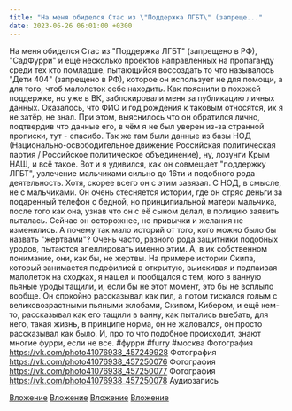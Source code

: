 ```yaml
---
title: "На меня обиделся Стас из \"Поддержка ЛГБТ\" (запреще..."
date: 2023-06-26 06:01:00 +0300
---
```


На меня обиделся Стас из "Поддержка ЛГБТ" (запрещено в РФ), "СадФурри" и ещё несколько проектов направленных на пропаганду среди тех кто помладше, пытающийся воссоздать то что называлось "Дети 404" (запрещено в РФ), которое он использует не для помощи, а для того, чтоб малолеток себе находить.
Как пояснили в похожей поддержке, но уже в ВК, заблокировали меня за публикацию личных данных. Оказалось, что ФИО и год рождения к таковым относятся, их я не затёр, не знал. При этом, выяснилось что он обратился лично, подтвердив что данные его, в чём я не был уверен из-за странной прописки, тут - спасибо.
Так же там были данные из базы НОД (Национально-освободительное движение Российская политическая партия / Российское политическое объединение), ну, лозунги Крым НАШ, и всё такое. Вот и я удивился, как он совмещает "поддержку ЛГБТ", увлечение мальчиками сильно до 16ти и подобного рода деятельность. Хотя, скорее всего он с этим завязал. С НОД, в смысле, не с мальчиками.
Он очень стесняется истории, где он стряс деньги за подаренный телефон с бедной, но принципиальной матери мальчика, после того как она, узнав что он с её сыном делал, в полицию заявить пыталась. Сейчас он осторожнее, но привычки и желания не изменились.
А почему так мало историй от того, кого можно было бы назвать "жертвами"? Очень часто, разного рода защитники подобных уродов, пытаются апеллировать именно этим.
А, в их собственном понимание, они, как бы, не жертвы. На примере истории Скипа, который занимается педофилией в открытую, выискивая и подпаивая малолеток на сходках, я нашел и пообщался с тем, кого в ванную пьяные уроды тащили, и, если бы не этот момент, это бы не всплыло вообще. Он спокойно рассказывал как пил, а потом тискался голым с великовозрастными пьяными жлобами, Скипом, Кибером, и ещё кем-то, рассказывал как его тащили в ванну, как пытались выебать, для него, такая жизнь, в принципе норма, он не жаловался, он просто рассказывал как было. И, про то что подобное происходит, знают многие фурри, если не все.
#фурри #furry #москва
Фотография
<a class="vk-attach" href="https://vk.com/photo41076938_457249928">https://vk.com/photo41076938_457249928</a>
Фотография
<a class="vk-attach" href="https://vk.com/photo41076938_457250076">https://vk.com/photo41076938_457250076</a>
Фотография
<a class="vk-attach" href="https://vk.com/photo41076938_457250077">https://vk.com/photo41076938_457250077</a>
Фотография
<a class="vk-attach" href="https://vk.com/photo41076938_457250078">https://vk.com/photo41076938_457250078</a>
Аудиозапись

<a class="vk-attach" href="https://vk.com/photo41076938_457249928">Вложение</a>
<a class="vk-attach" href="https://vk.com/photo41076938_457250076">Вложение</a>
<a class="vk-attach" href="https://vk.com/photo41076938_457250077">Вложение</a>
<a class="vk-attach" href="https://vk.com/photo41076938_457250078">Вложение</a>
